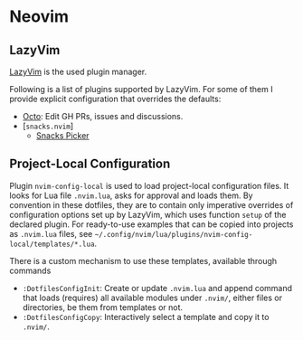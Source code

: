 # Neovim

## LazyVim

[LazyVim](https://www.lazyvim.org/) is the used plugin manager.

Following is a list of plugins supported by LazyVim. For some of them I provide
explicit configuration that overrides the defaults:

- [Octo](https://github.com/pwntester/octo.nvim): Edit GH PRs, issues and
discussions.
- [`snacks.nvim`]
  - [Snacks Picker](https://github.com/folke/snacks.nvim/blob/main/docs/picker.md)

## Project-Local Configuration

Plugin `nvim-config-local` is used to load project-local configuration files.
It looks for Lua file `.nvim.lua`, asks for approval and loads them. By
convention in these dotfiles, they are to contain only imperative overrides of
configuration options set up by LazyVim, which uses function `setup` of the
declared plugin. For ready-to-use examples that can be copied into projects as
`.nvim.lua` files, see
`~/.config/nvim/lua/plugins/nvim-config-local/templates/*.lua`.

There is a custom mechanism to use these templates, available through commands

- `:DotfilesConfigInit`: Create or update `.nvim.lua` and append command that
loads (requires) all available modules under `.nvim/`, either files or
directories, be them from templates or not.
- `:DotfilesConfigCopy`: Interactively select a template and copy it to `.nvim/`.
